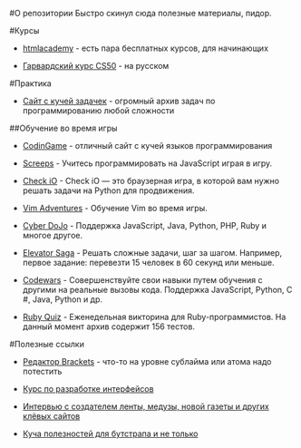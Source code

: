 #О репозитории
Быстро скинул сюда полезные материалы, пидор.

#Курсы
+ [htmlacademy](https://htmlacademy.ru/program) - есть пара бесплатных курсов, для начинающих

+ [Гарвардский курс CS50](http://javarush.ru/cs50.html) - на русском

#Практика
+ [Сайт с кучей задачек](https://acmp.ru) - огромный архив задач по программированию любой сложности

##Обучение во время игры
+ [CodinGame](https://www.codingame.com/) - отличный сайт с кучей языков программирования

+ [Screeps](https://screeps.com/) - Учитесь программировать на JavaScript играя в игру. 

+ [Check iO](https://checkio.org/) - Check iO — это браузерная игра, в которой вам нужно решать задачи на Python для продвижения. 

+ [Vim Adventures](http://vim-adventures.com/) - Обучение Vim во время игры. 

+ [Cyber DoJo](http://www.cyber-dojo.org/) - Поддержка JavaScript, Java, Python, PHP, Ruby и многое другое. 

+ [Elevator Saga](http://play.elevatorsaga.com/) - Решать сложные задачи, шаг за шагом. Например, первое задание: перевезти 15 человек в 60 секунд или меньше. 

+ [Codewars](http://www.codewars.com/) - Совершенствуйте свои навыки путем обучения с другими на реальные вызовы кода. Поддержка JavaScript, Python, C #, Java, Python и др. 

+ [Ruby Quiz](http://rubyquiz.com/) - Еженедельная викторина для Ruby-программистов. На данный момент архив содержит 156 тестов. 

#Полезные ссылки
+ [Редактор Brackets](https://www.youtube.com/watch?v=O3_gus8nb0Q&index=1&list=PLPpaecEYRC8bGw3oj3ecnPjSe09r4bPyo) - что-то на уровне сублайма или атома надо потестить

+ [Курс по разработке интерфейсов](https://vk.com/wall-54530371_96286)

+ [Интервью с создателем ленты, медузы, новой газеты и других клёвых сайтов](http://www.the-village.ru/village/business/got-success/250267-gladkih)

+ [Куча полезностей для бутстрапа и не только](https://toster.ru/q/175801)